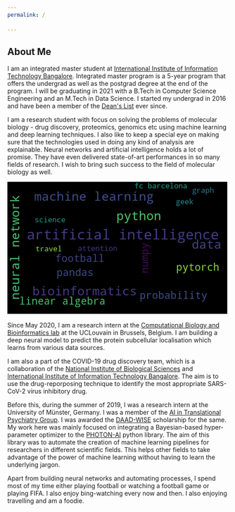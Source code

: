 ```yaml
---
permalink: /

---
```


## About Me

I am an integrated master student at [International Institute of Information Technology Bangalore](https://www.iiitb.ac.in/). Integrated master program is a 5-year program that offers the undergrad as well as the postgrad degree at the end of the program. I will be graduating in 2021 with a B.Tech in Computer Science Engineering and an M.Tech in Data Science. I started my undergrad in 2016 and have been a member of the [Dean's List](https://www.iiitb.ac.in/deans-list) ever since.

I am a research student with focus on solving the problems of molecular biology - drug discovery, proteomics, genomics etc using machine learning and deep learning techniques. I also like to keep a special eye on making sure that the technologies used in doing any kind of analysis are explainable. Neural networks and artificial intelligence holds a lot of promise. They have even delivered state-of-art performances in so many fields of research. I wish to bring such success to the field of molecular biology as well. 

![Some of my interests](/assets/WordCloud.png)

Since May 2020, I am a research intern at the [Computational Biology and Bioinformatics lab](https://lgatto.github.io/cbio-lab/) at the UCLouvain in Brussels, Belgium. I am building a deep neural model to predict the protein subcellular localisation which learns from various data sources. 

I am also a part of the COVID-19 drug discovery team, which is a collaboration of the [National Institute of Biological Sciences](https://www.ncbs.res.in/) and [International Institute of Information Technology Bangalore](https://www.iiitb.ac.in/). The aim is to use the drug-reporposing technique to identify the most appropriate SARS-CoV-2 virus inhibitory drug.

Before this, during the summer of 2019, I was a research intern at the University of Münster, Germany. I was a member of the [AI in Translational Psychiatry Group](https://www.ukm.de/index.php?id=translationale_psychiatrie). I was awarded the [DAAD-WISE](https://www.daad.in/en/find-funding/scholarship-database/?type=a&origin=4&subjectgroup=0&q=wise&status=0&page=0&onlydaad=&language=en&id=0&pg=1&detail_to_show=50015295) scholarship for the same. My work here was mainly focused on integrating a Bayesian-based hyper-parameter optimizer to the [PHOTON-AI](https://photon-ai.com/) python library. The aim of this library was to automate the creation of machine learning pipelines for researchers in different scientific fields. This helps other fields to take advantage of the power of machine learning without having to learn the underlying jargon.

Apart from building neural networks and automating processes, I spend most of my time either playing football or watching a football game or playing FIFA. I also enjoy bing-watching every now and then. I also enjoying travelling and am a foodie.
